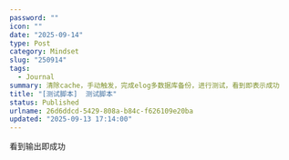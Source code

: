 ```yaml
---
password: ""
icon: ""
date: "2025-09-14"
type: Post
category: Mindset
slug: "250914"
tags:
  - Journal
summary: 清除cache，手动触发，完成elog多数据库备份，进行测试，看到即表示成功
title: "[测试脚本]  测试脚本"
status: Published
urlname: 26d6ddcd-5429-808a-b84c-f626109e20ba
updated: "2025-09-13 17:14:00"
---
```


看到输出即成功
